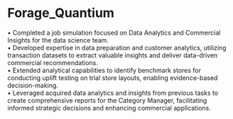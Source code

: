 # Forage_Quantium
• Completed a job simulation focused on Data Analytics and Commercial Insights for the data science team.<br/>
•	Developed expertise in data preparation and customer analytics, utilizing transaction datasets to extract valuable insights and deliver data-driven commercial recommendations.<br/>
•	Extended analytical capabilities to identify benchmark stores for conducting uplift testing on trial store layouts, enabling evidence-based decision-making.<br/>
•	Leveraged acquired data analytics and insights from previous tasks to create comprehensive reports for the Category Manager, facilitating informed strategic decisions and enhancing commercial applications.
